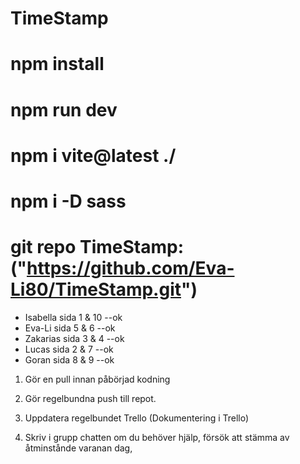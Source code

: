# TimeStamp

<!-- För att köra programmet -->

# npm install

# npm run dev

# npm i vite@latest ./

# npm i -D sass

# git repo TimeStamp: ("https://github.com/Eva-Li80/TimeStamp.git")

- Isabella sida 1 & 10 --ok
- Eva-Li sida 5 & 6 --ok
- Zakarias sida 3 & 4 --ok
- Lucas sida 2 & 7 --ok
- Goran sida 8 & 9 --ok

<!--        Regler för Project           -->

1. Gör en pull innan påbörjad kodning

2. Gör regelbundna push till repot.

3. Uppdatera regelbundet Trello (Dokumentering i Trello)

4. Skriv i grupp chatten om du behöver hjälp, försök att stämma av åtminstånde varanan dag,
